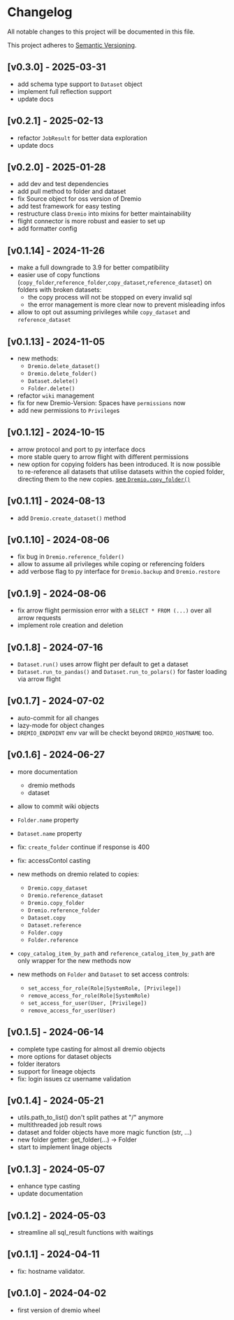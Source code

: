 # Changelog

All notable changes to this project will be documented in this file.

This project adheres to [Semantic Versioning](https://semver.org/spec/v2.0.0.html).

## [v0.3.0] - 2025-03-31
- add schema type support to `Dataset` object
- implement full reflection support
- update docs

## [v0.2.1] - 2025-02-13
- refactor `JobResult` for better data exploration
- update docs

## [v0.2.0] - 2025-01-28
- add dev and test dependencies
- add pull method to folder and dataset
- fix Source object for oss version of Dremio
- add test framework for easy testing
- restructure class `Dremio` into mixins for better maintainability
- flight connector is more robust and easier to set up
- add formatter config

## [v0.1.14] - 2024-11-26
- make a full downgrade to 3.9 for better compatibility
- easier use of copy functions (`copy_folder`,`reference_folder`,`copy_dataset`,`reference_dataset`) on folders with broken datasets:
  - the copy process will not be stopped on every invalid sql
  - the error management is more clear now to prevent misleading infos
- allow to opt out assuming privileges while `copy_dataset` and `reference_dataset`

## [v0.1.13] - 2024-11-05
- new methods:
  - `Dremio.delete_dataset()`
  - `Dremio.delete_folder()`
  - `Dataset.delete()`
  - `Folder.delete()`
- refactor `wiki` management
- fix for new Dremio-Version: Spaces have `permissions` now
- add new permissions to `Privilege`s

## [v0.1.12] - 2024-10-15
- arrow protocol and port to py interface docs
- more stable query to arrow flight with different permissions
- new option for copying folders has been introduced. It is now possible to re-reference all datasets that utilise datasets within the copied folder, directing them to the new copies. [see `Dremio.copy_folder()`](./DREMIO_METHODS.md#copy-a-folder)

## [v0.1.11] - 2024-08-13
- add `Dremio.create_dataset()` method

## [v0.1.10] - 2024-08-06
- fix bug in `Dremio.reference_folder()`
- allow to assume all privileges while coping or referencing folders
- add verbose flag to py interface for `Dremio.backup` and `Dremio.restore`

## [v0.1.9] - 2024-08-06 
- fix arrow flight permission error with a `SELECT * FROM (...)` over all arrow requests
- implement role creation and deletion

## [v0.1.8] - 2024-07-16
- `Dataset.run()` uses arrow flight per default to get a dataset
- `Dataset.run_to_pandas()` and `Dataset.run_to_polars()` for faster loading via arrow flight

## [v0.1.7] - 2024-07-02
- auto-commit for all changes
- lazy-mode for object changes
- `DREMIO_ENDPOINT` env var will be checkt beyond `DREMIO_HOSTNAME` too.

## [v0.1.6] - 2024-06-27
- more documentation
  - dremio methods
  - dataset
- allow to commit wiki objects
- `Folder.name` property
- `Dataset.name` property

- fix: `create_folder` continue if response is 400
- fix: accessContol casting
- new methods on dremio related to copies:
  - `Dremio.copy_dataset`
  - `Dremio.reference_dataset`
  - `Dremio.copy_folder`
  - `Dremio.reference_folder`
  - `Dataset.copy`
  - `Dataset.reference`
  - `Folder.copy`
  - `Folder.reference`
- `copy_catalog_item_by_path` and `reference_catalog_item_by_path` are only wrapper for the new methods now
- new methods on `Folder` and `Dataset` to set access controls:
  - `set_access_for_role(Role|SystemRole, [Privilege])`
  - `remove_access_for_role(Role|SystemRole)`
  - `set_access_for_user(User, [Privilege])`
  - `remove_access_for_user(User)`

## [v0.1.5] - 2024-06-14

- complete type casting for almost all dremio objects
- more options for dataset objects
- folder iterators
- support for lineage objects
- fix: login issues cz username validation

## [v0.1.4] - 2024-05-21

- utils.path_to_list() don't split pathes at "/" anymore
- multithreaded job result rows
- dataset and folder objects have more magic function (str, ...)
- new folder getter: get_folder(...) -> Folder
- start to implement linage objects

## [v0.1.3] - 2024-05-07

- enhance type casting
- update documentation

## [v0.1.2] - 2024-05-03

- streamline all sql_result functions with waitings

## [v0.1.1] - 2024-04-11

- fix: hostname validator.

## [v0.1.0] - 2024-04-02

- first version of dremio wheel